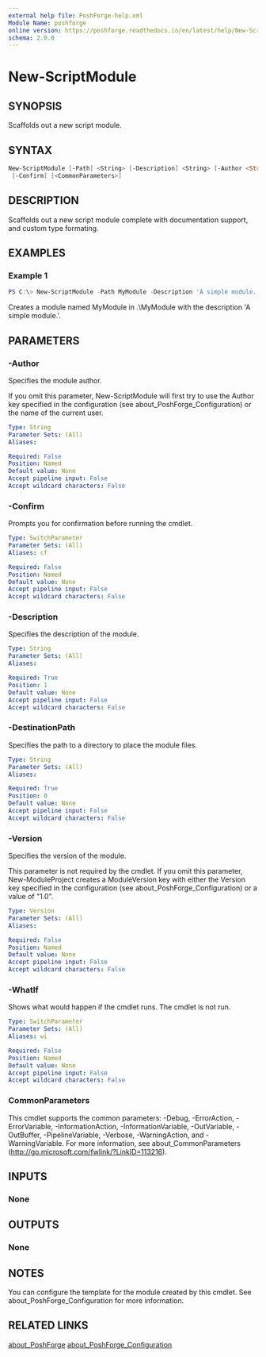 ```yaml
---
external help file: PoshForge-help.xml
Module Name: poshforge
online version: https://poshforge.readthedocs.io/en/latest/help/New-ScriptModule/
schema: 2.0.0
---
```


# New-ScriptModule

## SYNOPSIS

Scaffolds out a new script module.

## SYNTAX

```powershell
New-ScriptModule [-Path] <String> [-Description] <String> [-Author <String>] [-Version <Version>] [-WhatIf]
 [-Confirm] [<CommonParameters>]
```

## DESCRIPTION

Scaffolds out a new script module complete with documentation support, and custom type formating.

## EXAMPLES

### Example 1

```powershell
PS C:\> New-ScriptModule -Path MyModule -Description 'A simple module.'
```

Creates a module named MyModule in .\MyModule with the description 'A simple module.'.

## PARAMETERS

### -Author

Specifies the module author.

If you omit this parameter, New-ScriptModule will first try to use the Author key specified in the configuration
(see about_PoshForge_Configuration) or the name of the current user.

```yaml
Type: String
Parameter Sets: (All)
Aliases:

Required: False
Position: Named
Default value: None
Accept pipeline input: False
Accept wildcard characters: False
```

### -Confirm

Prompts you for confirmation before running the cmdlet.

```yaml
Type: SwitchParameter
Parameter Sets: (All)
Aliases: cf

Required: False
Position: Named
Default value: None
Accept pipeline input: False
Accept wildcard characters: False
```

### -Description

Specifies the description of the module.

```yaml
Type: String
Parameter Sets: (All)
Aliases:

Required: True
Position: 1
Default value: None
Accept pipeline input: False
Accept wildcard characters: False
```

### -DestinationPath

Specifies the path to a directory to place the module files.

```yaml
Type: String
Parameter Sets: (All)
Aliases:

Required: True
Position: 0
Default value: None
Accept pipeline input: False
Accept wildcard characters: False
```

### -Version

Specifies the version of the module.

This parameter is not required by the cmdlet. If you omit this parameter, New-ModuleProject creates a ModuleVersion
key with either the Version key specified in the configuration (see about_PoshForge_Configuration) or a value of "1.0".

```yaml
Type: Version
Parameter Sets: (All)
Aliases:

Required: False
Position: Named
Default value: None
Accept pipeline input: False
Accept wildcard characters: False
```

### -WhatIf

Shows what would happen if the cmdlet runs.
The cmdlet is not run.

```yaml
Type: SwitchParameter
Parameter Sets: (All)
Aliases: wi

Required: False
Position: Named
Default value: None
Accept pipeline input: False
Accept wildcard characters: False
```

### CommonParameters

This cmdlet supports the common parameters: -Debug, -ErrorAction, -ErrorVariable, -InformationAction, -InformationVariable, -OutVariable, -OutBuffer, -PipelineVariable, -Verbose, -WarningAction, and -WarningVariable.
For more information, see about_CommonParameters (http://go.microsoft.com/fwlink/?LinkID=113216).

## INPUTS

### None

## OUTPUTS

### None

## NOTES

You can configure the template for the module created by this cmdlet. See about_PoshForge_Configuration
for more information.

## RELATED LINKS

[about_PoshForge](about_PoshForge)
[about_PoshForge_Configuration](about_PoshForge_Configuration)